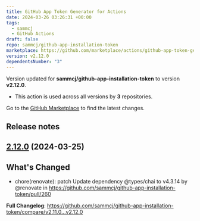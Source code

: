```yaml
---
title: GitHub App Token Generator for Actions
date: 2024-03-26 03:26:31 +00:00
tags:
  - sammcj
  - GitHub Actions
draft: false
repo: sammcj/github-app-installation-token
marketplace: https://github.com/marketplace/actions/github-app-token-generator-for-actions
version: v2.12.0
dependentsNumber: "3"
---
```



Version updated for **sammcj/github-app-installation-token** to version **v2.12.0**.
- This action is used across all versions by **3** repositories.

Go to the [GitHub Marketplace](https://github.com/marketplace/actions/github-app-token-generator-for-actions) to find the latest changes.

## Release notes

## [2.12.0](https://github.com/sammcj/github-app-installation-token/compare/v2.11.0...v2.12.0) (2024-03-25)

## What's Changed
* chore(renovate): patch Update dependency @types/chai to v4.3.14 by @renovate in https://github.com/sammcj/github-app-installation-token/pull/260


**Full Changelog**: https://github.com/sammcj/github-app-installation-token/compare/v2.11.0...v2.12.0
